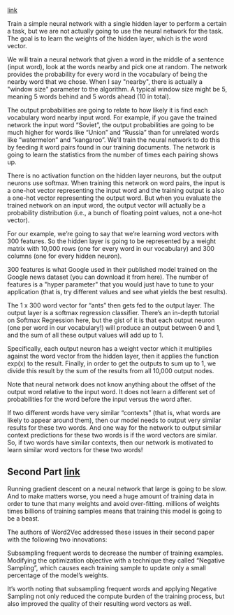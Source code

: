 [link](http://mccormickml.com/2016/04/19/word2vec-tutorial-the-skip-gram-model/)

Train a simple neural network with a single hidden layer to perform a certain a task, but we are not actually going to use the neural network for the task. The goal is to learn the weights of the hidden layer, which is the word vector.

We will train a neural network that given a word in the middle of a sentence (input word), look at the words nearby and pick one at random. The network provides the probability for every word in the vocabulary of being the nearby word that we chose. When I say "nearby", there is actually a "window size" parameter to the algorithm. A typical window size might be 5, meaning 5 words behind and 5 words ahead (10 in total).

The output probabilities are going to relate to how likely it is find each vocabulary word nearby input word. For example, if you gave the trained network the input word “Soviet”, the output probabilities are going to be much higher for words like “Union” and “Russia” than for unrelated words like “watermelon” and “kangaroo”. We’ll train the neural network to do this by feeding it word pairs found in our training documents. The network is going to learn the statistics from the number of times each pairing shows up.

There is no activation function on the hidden layer neurons, but the output neurons use softmax. When training this network on word pairs, the input is a one-hot vector representing the input word and the training output is also a one-hot vector representing the output word. But when you evaluate the trained network on an input word, the output vector will actually be a probability distribution (i.e., a bunch of floating point values, not a one-hot vector).

For our example, we’re going to say that we’re learning word vectors with 300 features. So the hidden layer is going to be represented by a weight matrix with 10,000 rows (one for every word in our vocabulary) and 300 columns (one for every hidden neuron).

300 features is what Google used in their published model trained on the Google news dataset (you can download it from here). The number of features is a "hyper parameter" that you would just have to tune to your application (that is, try different values and see what yields the best results).

The 1 x 300 word vector for “ants” then gets fed to the output layer. The output layer is a softmax regression classifier. There’s an in-depth tutorial on Softmax Regression here, but the gist of it is that each output neuron (one per word in our vocabulary!) will produce an output between 0 and 1, and the sum of all these output values will add up to 1.

Specifically, each output neuron has a weight vector which it multiplies against the word vector from the hidden layer, then it applies the function exp(x) to the result. Finally, in order to get the outputs to sum up to 1, we divide this result by the sum of the results from all 10,000 output nodes.

Note that neural network does not know anything about the offset of the output word relative to the input word. It does not learn a different set of probabilities for the word before the input versus the word after.

If two different words have very similar “contexts” (that is, what words are likely to appear around them), then our model needs to output very similar results for these two words. And one way for the network to output similar context predictions for these two words is if the word vectors are similar. So, if two words have similar contexts, then our network is motivated to learn similar word vectors for these two words! 

## Second Part [link](http://mccormickml.com/2017/01/11/word2vec-tutorial-part-2-negative-sampling/)
Running gradient descent on a neural network that large is going to be slow. And to make matters worse, you need a huge amount of training data in order to tune that many weights and avoid over-fitting. millions of weights times billions of training samples means that training this model is going to be a beast.

The authors of Word2Vec addressed these issues in their second paper with the following two innovations:

Subsampling frequent words to decrease the number of training examples.
Modifying the optimization objective with a technique they called “Negative Sampling”, which causes each training sample to update only a small percentage of the model’s weights.

It’s worth noting that subsampling frequent words and applying Negative Sampling not only reduced the compute burden of the training process, but also improved the quality of their resulting word vectors as well.

